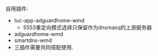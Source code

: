 自用插件:
 - luc-app-adguardhome-wmd 
   - 5553重定向模式选择只保留作为dnsmasq的上游服务器
 - adguardhome-wmd
 - smartdns-wmd
 - 三插件需要共同搭配使用.
